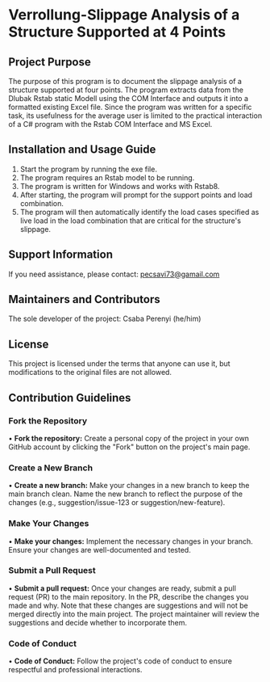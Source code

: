 # Verrollung-Slippage Analysis of a Structure Supported at 4 Points

## Project Purpose
The purpose of this program is to document the slippage analysis of a structure supported at four points.
The program extracts data from the Dlubak Rstab static Modell using the COM Interface and outputs it into a formatted existing Excel file. 
Since the program was written for a specific task, its usefulness for the average user is limited to the practical interaction of a C# program with the Rstab COM Interface and MS Excel.
## Installation and Usage Guide
1.	Start the program by running the exe file.
2.	The program requires an Rstab model to be running.
3.	The program is written for Windows and works with Rstab8.
4.	After starting, the program will prompt for the support points and load combination.
5.	The program will then automatically identify the load cases specified as live load in the load combination that are critical for the structure's slippage.

## Support Information
If you need assistance, please contact: pecsavi73@gamail.com  
## Maintainers and Contributors  
The sole developer of the project: Csaba Perenyi (he/him)
## License
This project is licensed under the terms that anyone can use it, but modifications to the original files are not allowed.
## Contribution Guidelines
### Fork the Repository
•	**Fork the repository:** Create a personal copy of the project in your own GitHub account by clicking the "Fork" button on the project's main page.
### Create a New Branch
•	**Create a new branch:** Make your changes in a new branch to keep the main branch clean. Name the new branch to reflect the purpose of the changes (e.g., suggestion/issue-123 or suggestion/new-feature).
### Make Your Changes
•	**Make your changes:** Implement the necessary changes in your branch. Ensure your changes are well-documented and tested.
### Submit a Pull Request
•	**Submit a pull request:** Once your changes are ready, submit a pull request (PR) to the main repository. In the PR, describe the changes you made and why. Note that these changes are suggestions and will not be merged directly into the main project. The project maintainer will review the suggestions and decide whether to incorporate them.  
### Code of Conduct  
•	**Code of Conduct:** Follow the project's code of conduct to ensure respectful and professional interactions.
